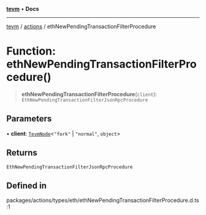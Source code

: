 [**tevm**](../../README.md) • **Docs**

***

[tevm](../../modules.md) / [actions](../README.md) / ethNewPendingTransactionFilterProcedure

# Function: ethNewPendingTransactionFilterProcedure()

> **ethNewPendingTransactionFilterProcedure**(`client`): `EthNewPendingTransactionFilterJsonRpcProcedure`

## Parameters

• **client**: [`TevmNode`](../../index/type-aliases/TevmNode.md)\<`"fork"` \| `"normal"`, `object`\>

## Returns

`EthNewPendingTransactionFilterJsonRpcProcedure`

## Defined in

packages/actions/types/eth/ethNewPendingTransactionFilterProcedure.d.ts:1

